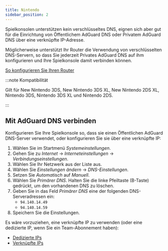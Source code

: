 ```yaml
---
title: Nintendo
sidebar_position: 2
---
```


Spielkonsolen unterstützen kein verschlüsseltes DNS, eignen sich aber gut für die Einrichtung von Öffentlichem AdGuard DNS oder Privatem AdGuard DNS über eine verknüpfte IP-Adresse.

Möglicherweise unterstützt Ihr Router die Verwendung von verschlüsselten DNS-Servern, so dass Sie jederzeit Privates AdGuard DNS auf ihm konfigurieren und Ihre Spielkonsole damit verbinden können.

[So konfigurieren Sie Ihren Router](/private-dns/connect-devices/routers/routers.md)

:::note Kompatibilität

Gilt für New Nintendo 3DS, New Nintendo 3DS XL, New Nintendo 2DS XL, Nintendo 3DS, Nintendo 3DS XL und Nintendo 2DS.

:::

## Mit AdGuard DNS verbinden

Konfigurieren Sie Ihre Spielkonsole so, dass sie einen Öffentlichen AdGuard DNS-Server verwendet, oder konfigurieren Sie sie über eine verknüpfte IP:

1. Wählen Sie im Startmenü _Systemeinstellungen_.
2. Gehen Sie zu _Internet_ → _Interneteinstellungen_ → _Verbindungseinstellungen_.
3. Wählen Sie Ihr Netzwerk aus der Liste aus.
4. Wählen Sie _Einstellungen ändern_ → _DNS-Einstellungen_.
5. Setzen Sie _Automatisch_ auf _Manuell_.
6. Wählen Sie _Primärer DNS_. Halten Sie die linke Pfeiltaste (B-Taste) gedrückt, um den vorhandenen DNS zu löschen.
7. Geben Sie in das Feld _Primärer DNS_ eine der folgenden DNS-Serveradressen ein:
   - `94.140.14.49`
   - `94.140.14.59`
8. Speichern Sie die Einstellungen.

Es wäre vorzuziehen, eine verknüpfte IP zu verwenden (oder eine dedizierte IP, wenn Sie ein Team-Abonnement haben):

- [Dedizierte IPs](/private-dns/connect-devices/other-options/dedicated-ip.md)
- [Verknüpfte IPs](/private-dns/connect-devices/other-options/linked-ip.md)
